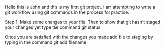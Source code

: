 Hello this is John and this is my first git project. I am attempting to write a git workflow using git commands in the process for practice.

Step 1.
Make some changes to your file. Then to show that git hasn't staged your changes yet type the command git status

Once you are satisfied with the changes you made add file to staging by typing in the command git add filename
